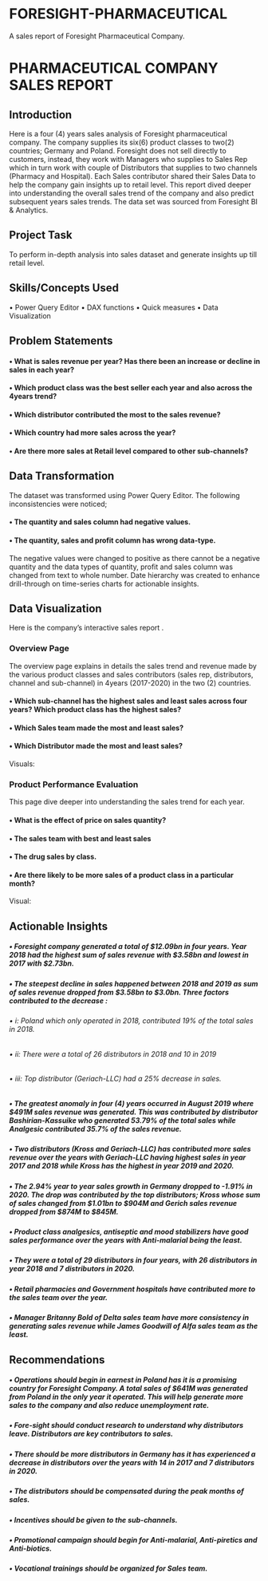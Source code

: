 # FORESIGHT-PHARMACEUTICAL
A sales report of Foresight Pharmaceutical Company.
# PHARMACEUTICAL COMPANY SALES REPORT
## Introduction
Here is a four (4) years sales analysis of Foresight pharmaceutical company. The company supplies its six(6) product classes to two(2) countries; Germany and Poland. Foresight does not sell directly to customers, instead, they work with Managers who supplies to Sales Rep which in turn work with couple of Distributors that supplies to two channels (Pharmacy and Hospital). Each Sales contributor shared their Sales Data to help the company gain insights up to retail level. This report dived deeper into understanding the overall sales trend of the company and also predict subsequent years sales trends. 
The data set was sourced from Foresight BI & Analytics.
## Project Task
To perform in-depth analysis into sales dataset and generate insights up till retail level.
## Skills/Concepts Used
•	Power Query Editor
•	DAX functions
•	Quick measures
•	Data Visualization
## Problem Statements
#### •	 What is sales revenue per year? Has there been an increase or decline in sales in each year?
#### •	Which product class was the best seller each year and also across the 4years trend?
#### •	Which distributor contributed the most to the sales revenue?
#### •	Which country had more sales across the year?
#### •	Are there more sales at Retail level compared to other sub-channels?
## Data Transformation
The dataset was transformed using Power Query Editor. The following inconsistencies were noticed;
#### •	The quantity and sales column had negative values. 
#### •	The quantity, sales and profit column has wrong data-type.
The negative values were changed to positive as there cannot be a negative quantity and the data types of quantity, profit and sales column was changed from text to whole number.
Date hierarchy was created to enhance drill-through on time-series charts for actionable insights.
## Data Visualization
Here is the company’s interactive sales report .
### Overview Page
The overview page explains in details the sales trend and revenue made by the various product classes and sales contributors (sales rep, distributors, channel and sub-channel) in 4years (2017-2020) in the two (2) countries.
#### •	Which sub-channel has the highest sales and least sales across four years? Which product class has the highest sales?
#### •	Which Sales team made the most and least sales?
#### •	Which Distributor made the most and least sales?
Visuals:	

### Product Performance Evaluation
This page dive deeper into understanding the sales trend for each year.
#### •	What is the effect of price on sales quantity?
#### •	The sales team with best and least sales
#### •	The drug sales by class.
#### •	Are there likely to be  more sales of a product class in a particular month?
Visual:
## Actionable Insights
##### •	Foresight company generated a total of $12.09bn in four years. Year 2018 had the highest sum of sales revenue with $3.58bn and lowest in 2017 with $2.73bn. 
##### •	The steepest decline in sales happened between 2018 and 2019 as sum of sales revenue dropped from $3.58bn to $3.0bn. Three factors contributed to the decrease : 
###### •	i: Poland which only operated in 2018, contributed 19% of the total sales in 2018.
###### •	ii: There were a total of 26 distributors in 2018 and 10 in 2019
###### •	iii: Top distributor (Geriach-LLC) had a 25% decrease in sales.
##### •	The greatest anomaly in four (4) years occurred in August 2019 where $491M sales revenue was generated. This was contributed by distributor Bashirian-Kassuike who generated 53.79% of the total sales while Analgesic contributed 35.7% of the sales revenue.
##### •	Two distributors (Kross and Geriach-LLC) has contributed more sales revenue over the years with Geriach-LLC having highest sales in year 2017 and 2018 while Kross has the highest in year 2019 and 2020.
##### •	The 2.94% year to year sales growth in Germany dropped to -1.91% in 2020. The drop was contributed by the top distributors; Kross whose sum of sales changed from $1.01bn to $904M and Gerich sales revenue dropped from $874M to $845M.
##### •	Product class analgesics, antiseptic and mood stabilizers have good sales performance over the years with Anti-malarial being the least.
##### •	They were a total of 29 distributors in four years, with 26 distributors in year 2018 and 7 distributors in 2020.
##### •	Retail pharmacies and Government hospitals have contributed more to the sales team over the year.
##### •	Manager Britanny Bold of Delta sales team have more consistency in generating sales revenue while James Goodwill of Alfa sales team as the least.
## Recommendations
##### •	Operations should begin in earnest in Poland has it is a promising country for Foresight Company. A total sales of $641M was generated from Poland in the only year it operated. This will help generate more sales to the company and also reduce unemployment rate.
##### •	Fore-sight should conduct research to understand why distributors leave. Distributors are key contributors to sales.
##### •	There should be more distributors in Germany has it has experienced a decrease in distributors over the years with 14 in 2017 and 7 distributors in 2020.
##### •	The distributors should be compensated during the peak months of sales.
##### •	Incentives should be given to the sub-channels.
##### •	Promotional campaign should begin for Anti-malarial, Anti-piretics and Anti-biotics.
##### •	Vocational trainings should be organized for Sales team.

